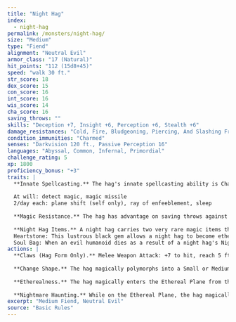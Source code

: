 ```yaml
---
title: "Night Hag"
index:
  - night-hag
permalink: /monsters/night-hag/
size: "Medium"
type: "Fiend"
alignment: "Neutral Evil"
armor_class: "17 (Natural)"
hit_points: "112 (15d8+45)"
speed: "walk 30 ft."
str_score: 18
dex_score: 15
con_score: 16
int_score: 16
wis_score: 14
cha_score: 16
saving_throws: ""
skills: "Deception +7, Insight +6, Perception +6, Stealth +6"
damage_resistances: "Cold, Fire, Bludgeoning, Piercing, And Slashing From Nonmagical Weapons That Aren'T Silvered"
condition_immunities: "Charmed"
senses: "Darkvision 120 ft., Passive Perception 16"
languages: "Abyssal, Common, Infernal, Primordial"
challenge_rating: 5
xp: 1800
proficiency_bonus: "+3"
traits: |
  **Innate Spellcasting.** The hag's innate spellcasting ability is Charisma (spell save DC 14, +6 to hit with spell attacks). She can innately cast the following spells, requiring no material components:
  
  At will: detect magic, magic missile
  2/day each: plane shift (self only), ray of enfeeblement, sleep
  
  **Magic Resistance.** The hag has advantage on saving throws against spells and other magical effects.
  
  **Night Hag Items.** A night hag carries two very rare magic items that she must craft for herself If either object is lost, the night hag will go to great lengths to retrieve it, as creating a new tool takes time and effort.
  Heartstone: This lustrous black gem allows a night hag to become ethereal while it is in her possession. The touch of a heartstone also cures any disease. Crafting a heartstone takes 30 days.
  Soul Bag: When an evil humanoid dies as a result of a night hag's Nightmare Haunting, the hag catches the soul in this black sack made of stitched flesh. A soul bag can hold only one evil soul at a time, and only the night hag who crafted the bag can catch a soul with it. Crafting a soul bag takes 7 days and a humanoid sacrifice (whose flesh is used to make the bag).
actions: |
  **Claws (Hag Form Only).** Melee Weapon Attack: +7 to hit, reach 5 ft., one target. Hit: 13 (2d8 + 4) slashing damage.
  
  **Change Shape.** The hag magically polymorphs into a Small or Medium female humanoid, or back into her true form. Her statistics are the same in each form. Any equipment she is wearing or carrying isn't transformed. She reverts to her true form if she dies.
  
  **Etherealness.** The hag magically enters the Ethereal Plane from the Material Plane, or vice versa. To do so, the hag must have a heartstone in her possession.
  
  **Nightmare Haunting.** While on the Ethereal Plane, the hag magically touches a sleeping humanoid on the Material Plane. A protection from evil and good spell cast on the target prevents this contact, as does a magic circle. As long as the contact persists, the target has dreadful visions. If these visions last for at least 1 hour, the target gains no benefit from its rest, and its hit point maximum is reduced by 5 (1d10). If this effect reduces the target's hit point maximum to 0, the target dies, and if the target was evil, its soul is trapped in the hag's soul bag. The reduction to the target's hit point maximum lasts until removed by the greater restoration spell or similar magic.
excerpt: "Medium Fiend, Neutral Evil"
source: "Basic Rules"
---
```

